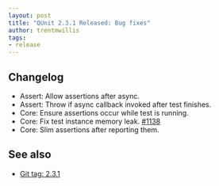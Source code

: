 ```yaml
---
layout: post
title: "QUnit 2.3.1 Released: Bug fixes"
author: trentmwillis
tags:
- release
---
```


## Changelog

* Assert: Allow assertions after async.
* Assert: Throw if async callback invoked after test finishes.
* Core: Ensure assertions occur while test is running.
* Core: Fix test instance memory leak. [#1138](https://github.com/qunitjs/qunit/issues/1138)
* Core: Slim assertions after reporting them.

## See also

* [Git tag: 2.3.1](https://github.com/qunitjs/qunit/releases/tag/2.3.1)
